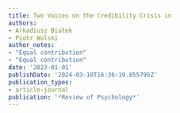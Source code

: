 ```yaml
---
title: Two Voices on the Credibility Crisis in
authors:
- Arkadiusz Białek
- Piotr Wolski
author_notes:
- "Equal contribution"
- "Equal contribution"
date: '2023-01-01'
publishDate: '2024-03-10T16:36:19.855795Z'
publication_types:
- article-journal
publication: '*Review of Psychology*'
---
```

